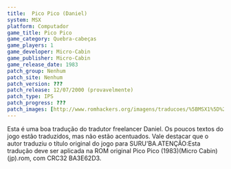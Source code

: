```yaml
---
title:  Pico Pico (Daniel)
system: MSX
platform: Computador
game_title: Pico Pico
game_category: Quebra-cabeças
game_players: 1
game_developer: Micro-Cabin
game_publisher: Micro-Cabin
game_release_date: 1983
patch_group: Nenhum
patch_site: Nenhum
patch_version: ???
patch_release: 12/07/2000 (provavelmente)
patch_type: IPS
patch_progress: ???
patch_images: [http://www.romhackers.org/imagens/traducoes/%5BMSX1%5D%20Pico%20Pico%20-%20Daniel%20-%201.png,http://www.romhackers.org/imagens/traducoes/%5BMSX1%5D%20Pico%20Pico%20-%20Daniel%20-%202.png,http://www.romhackers.org/imagens/traducoes/%5BMSX1%5D%20Pico%20Pico%20-%20Daniel%20-%203.png]
---
```

Esta é uma boa tradução do tradutor freelancer Daniel. Os poucos textos do jogo estão traduzidos, mas não estão acentuados. Vale destacar que o autor traduziu o título original do jogo para SURU'BA.ATENÇÃO:Esta tradução deve ser aplicada na ROM original Pico Pico (1983)(Micro Cabin)(jp).rom, com CRC32 BA3E62D3.